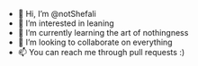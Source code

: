 - 👋 Hi, I’m @notShefali
- 👀 I’m interested in leaning
- 🌱 I’m currently learning the art of nothingness
- 💞️ I’m looking to collaborate on everything
- 📫 You can reach me through pull requests :)

<!---
notShefali/notShefali is a ✨ special ✨ repository because its `README.md` (this file) appears on your GitHub profile.
You can click the Preview link to take a look at your changes.
--->
